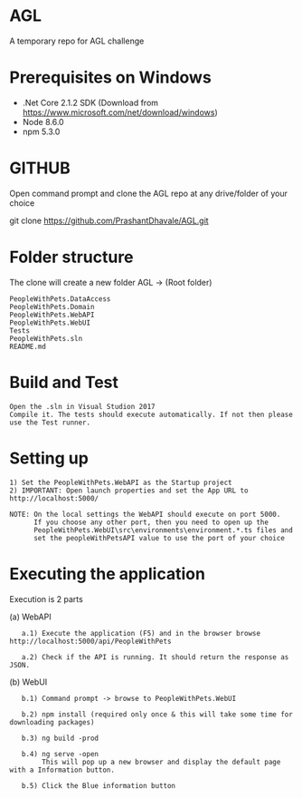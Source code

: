 # AGL
A temporary repo for AGL challenge

# Prerequisites on Windows
- .Net Core 2.1.2 SDK (Download from https://www.microsoft.com/net/download/windows)
- Node 8.6.0 
- npm 5.3.0

# GITHUB
  Open command prompt and clone the AGL repo at any drive/folder of your choice
  
  git clone https://github.com/PrashantDhavale/AGL.git

# Folder structure 

  The clone will create a new folder AGL -> (Root folder)

    PeopleWithPets.DataAccess
    PeopleWithPets.Domain
    PeopleWithPets.WebAPI
    PeopleWithPets.WebUI
    Tests
    PeopleWithPets.sln
    README.md

# Build and Test

    Open the .sln in Visual Studion 2017
    Compile it. The tests should execute automatically. If not then please use the Test runner.
    
# Setting up

    1) Set the PeopleWithPets.WebAPI as the Startup project
    2) IMPORTANT: Open launch properties and set the App URL to http://localhost:5000/
    
    NOTE: On the local settings the WebAPI should execute on port 5000.
          If you choose any other port, then you need to open up the 
          PeopleWithPets.WebUI\src\environments\environment.*.ts files and 
          set the peopleWithPetsAPI value to use the port of your choice
    
# Executing the application

  Execution is 2 parts
  
  (a) WebAPI
  
       a.1) Execute the application (F5) and in the browser browse http://localhost:5000/api/PeopleWithPets
       
       a.2) Check if the API is running. It should return the response as JSON.
       
  (b) WebUI
  
       b.1) Command prompt -> browse to PeopleWithPets.WebUI
  
       b.2) npm install (required only once & this will take some time for downloading packages)
       
       b.3) ng build -prod
       
       b.4) ng serve -open
            This will pop up a new browser and display the default page with a Information button.
       
       b.5) Click the Blue information button
       
       
